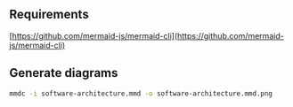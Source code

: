 ## Requirements

[https://github.com/mermaid-js/mermaid-cli](https://github.com/mermaid-js/mermaid-cli)

## Generate diagrams

```bash
mmdc -i software-architecture.mmd -o software-architecture.mmd.png
```
